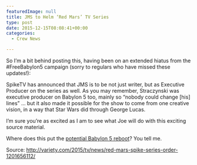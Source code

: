 ```yaml
---
featuredImage: null
title: JMS to Helm ‘Red Mars’ TV Series
type: post
date: 2015-12-15T08:08:41+00:00
categories:
  - Crew News

---
```

So I&#8217;m a bit behind posting this, having been on an extended hiatus from the #FreeBabylon5 campaign (sorry to regulars who have missed these updates!):

SpikeTV has announced that JMS is to be not just writer, but as Executive Producer on the series as well. As you may remember, Straczynski was executive producer on Babylon 5 too, mainly so &#8220;nobody could change [his] lines&#8221; &#8230; but it also made it possible for the show to come from one creative vision, in a way that Star Wars did through George Lucas.

I&#8217;m sure you&#8217;re as excited as I am to see what Joe will do with this exciting source material.

Where does this put the [potential Babylon 5 reboot][1]? You tell me.

Source: http://variety.com/2015/tv/news/red-mars-spike-series-order-1201656112/

 [1]: http://freeb5:8888/category/movie/
